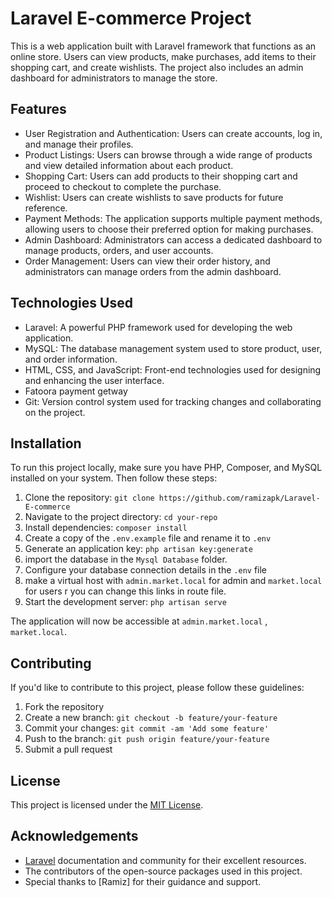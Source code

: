 # Laravel E-commerce Project

This is a web application built with Laravel framework that functions as an online store. Users can view products, make purchases, add items to their shopping cart, and create wishlists. The project also includes an admin dashboard for administrators to manage the store.

## Features

-   User Registration and Authentication: Users can create accounts, log in, and manage their profiles.
-   Product Listings: Users can browse through a wide range of products and view detailed information about each product.
-   Shopping Cart: Users can add products to their shopping cart and proceed to checkout to complete the purchase.
-   Wishlist: Users can create wishlists to save products for future reference.
-   Payment Methods: The application supports multiple payment methods, allowing users to choose their preferred option for making purchases.
-   Admin Dashboard: Administrators can access a dedicated dashboard to manage products, orders, and user accounts.
-   Order Management: Users can view their order history, and administrators can manage orders from the admin dashboard.

## Technologies Used

-   Laravel: A powerful PHP framework used for developing the web application.
-   MySQL: The database management system used to store product, user, and order information.
-   HTML, CSS, and JavaScript: Front-end technologies used for designing and enhancing the user interface.
-   Fatoora payment getway
-   Git: Version control system used for tracking changes and collaborating on the project.

## Installation

To run this project locally, make sure you have PHP, Composer, and MySQL installed on your system. Then follow these steps:

1. Clone the repository: `git clone https://github.com/ramizapk/Laravel-E-commerce`
2. Navigate to the project directory: `cd your-repo`
3. Install dependencies: `composer install`
4. Create a copy of the `.env.example` file and rename it to `.env`
5. Generate an application key: `php artisan key:generate`
6. import the database in the `Mysql Database` folder.
7. Configure your database connection details in the `.env` file
8. make a virtual host with `admin.market.local` for admin and `market.local` for users r you can change this links in route file.
9. Start the development server: `php artisan serve`

The application will now be accessible at `admin.market.local` , `market.local`.

## Contributing

If you'd like to contribute to this project, please follow these guidelines:

1. Fork the repository
2. Create a new branch: `git checkout -b feature/your-feature`
3. Commit your changes: `git commit -am 'Add some feature'`
4. Push to the branch: `git push origin feature/your-feature`
5. Submit a pull request

## License

This project is licensed under the [MIT License](https://opensource.org/licenses/MIT).

## Acknowledgements

-   [Laravel](https://laravel.com) documentation and community for their excellent resources.
-   The contributors of the open-source packages used in this project.
-   Special thanks to [Ramiz] for their guidance and support.
